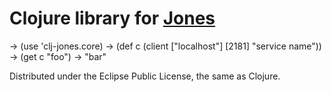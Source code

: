 Clojure library for [Jones](https://github.com/disqus/jones)
============================================================

 -> (use 'clj-jones.core)
 -> (def c (client ["localhost"] [2181] "service name"))
 -> (get c "foo")
 -> "bar"

Distributed under the Eclipse Public License, the same as Clojure.
